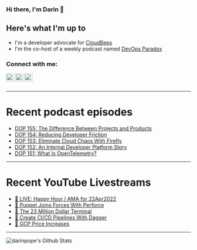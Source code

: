 ### Hi there, I'm Darin 👋

## Here's what I'm up to
- I'm a developer advocate for [CloudBees][cloudbees-website]
- I'm the co-host of a weekly podcast named [DevOps Paradox][dop-website]

### Connect with me:

[<img align="left" alt="darinpope | Twitter" width="22px" src="https://cdn.jsdelivr.net/npm/simple-icons@v3/icons/twitter.svg" />][twitter]
[<img align="left" alt="darinpope | LinkedIn" width="22px" src="https://cdn.jsdelivr.net/npm/simple-icons@v3/icons/linkedin.svg" />][linkedin]
[<img align="left" alt="darinpope | Instagram" width="22px" src="https://cdn.jsdelivr.net/npm/simple-icons@v3/icons/instagram.svg" />][instagram]

<br />
<br />

---

# Recent podcast episodes
<!-- BLOG-POST-LIST:START -->
- [DOP 155: The Difference Between Projects and Products](https://www.devopsparadox.com/episodes/the-difference-between-projects-and-products-155/)
- [DOP 154: Reducing Developer Friction](https://www.devopsparadox.com/episodes/reducing-developer-friction-154/)
- [DOP 153: Eliminate Cloud Chaos With Firefly](https://www.devopsparadox.com/episodes/eliminate-cloud-chaos-with-firefly-153/)
- [DOP 152: An Internal Developer Platform Story](https://www.devopsparadox.com/episodes/an-internal-developer-platform-story-152/)
- [DOP 151: What Is OpenTelemetry?](https://www.devopsparadox.com/episodes/what-is-opentelemetry-151/)
<!-- BLOG-POST-LIST:END -->

---

# Recent YouTube Livestreams
<!-- YOUTUBE:START -->
- [🔴 LIVE: Happy Hour / AMA for 22Apr2022](https://www.youtube.com/watch?v=zbjSL3jsGno)
- [🔴 Puppet Joins Forces With Perforce](https://www.youtube.com/watch?v=PBTXz7djuPQ)
- [🔴 The 23 Million Dollar Terminal](https://www.youtube.com/watch?v=nFYtxlzks5w)
- [🔴 Create CI/CD Pipelines With Dagger](https://www.youtube.com/watch?v=aAtvVXftw4o)
- [🔴 GCP Price Increases](https://www.youtube.com/watch?v=YLUx-9vukBI)
<!-- YOUTUBE:END -->

---

<img align="left" alt="darinpope's Github Stats" src="https://github-readme-stats.codestackr.vercel.app/api?username=darinpope&show_icons=true&hide_border=true" />


[website]: https://www.darinpope.com/
[twitter]: https://twitter.com/darinpope
[youtube]: https://youtube.com/darinpope
[instagram]: https://instagram.com/darinpope
[linkedin]: https://linkedin.com/in/darinpope
[cloudbees-website]: https://www.cloudbees.com/
[dop-website]: https://www.devopsparadox.com/

<!--
**darinpope/darinpope** is a ✨ _special_ ✨ repository because its `README.md` (this file) appears on your GitHub profile.

Here are some ideas to get you started:

- 🔭 I’m currently working on ...
- 🌱 I’m currently learning ...
- 👯 I’m looking to collaborate on ...
- 🤔 I’m looking for help with ...
- 💬 Ask me about ...
- 📫 How to reach me: ...
- 😄 Pronouns: ...
- ⚡ Fun fact: ...
-->
